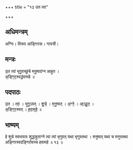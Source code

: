 +++
title = "१३ उत त्वा"

+++
## अधिमन्त्रम्
अग्निः। विरूप आङ्गिरसः। गायत्री।

## मन्त्रः
उ॒त त्वा॑ भृगु॒वच्छु॑चे मनु॒ष्वद॑ग्न आहुत ।  
अ॒ङ्गि॒र॒स्वद्ध॑वामहे ॥

## पदपाठः
उ॒त । त्वा॒ । भृ॒गु॒ऽवत् । शु॒चे॒ । म॒नु॒ष्वत् । अ॒ग्ने॒ । आ॒ऽहु॒त॒ ।  
अ॒ङ्गि॒र॒स्वत् । ह॒वा॒म॒हे॒ ॥

## भाष्यम्
हे शुचे स्वभावतः शुद्धाहुताग्ने त्वा त्वां भृगुवत् यथा भृगुस्तथा । मनुष्वत् यथा च मनुस्तथा अङ्गिरस्वदङ्गिरोवच्च हवामहे ॥ १३ ॥